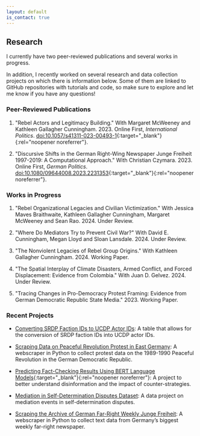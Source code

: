 ```yaml
---
layout: default
is_contact: true
---
```


## Research

I currently have two peer-reviewed publications and several works in progress. 

In addition, I recently worked on several research and data collection projects on which there is information below. Some of them are linked to GitHub repositories with tutorials and code, so make sure to explore and let me know if you have any questions!

### Peer-Reviewed Publications

1. "Rebel Actors and Legitimacy Building." With Margaret McWeeney and Kathleen Gallagher Cunningham. 2023. Online First, *International Politics*. [doi:10.1057/s41311-023-00493-1](https://doi.org/10.1057/s41311-023-00493-1){:target="_blank"}{:rel="noopener noreferrer"}.

2. "Discursive Shifts in the German Right-Wing Newspaper Junge Freiheit 1997-2019: A Computational Approach." With Christian Czymara. 2023. Online First, *German Politics*. [doi:10.1080/09644008.2023.2231353](https://doi.org/10.1080/09644008.2023.2231353){:target="_blank"}{:rel="noopener noreferrer"}.

### Works in Progress

1. "Rebel Organizational Legacies and Civilian Victimization." With Jessica Maves Braithwaite, Kathleen Gallagher Cunningham, Margaret McWeeney and Sean Rao. 2024. Under Review.

2. "Where Do Mediators Try to Prevent Civil War?" With David E. Cunningham, Megan Lloyd and Sloan Lansdale. 2024. Under Review.

3. "The Nonviolent Legacies of Rebel Group Origins." With Kathleen Gallagher Cunningham. 2024. Working Paper.

4. "The Spatial Interplay of Climate Disasters, Armed Conflict, and Forced Displacement: Evidence from Colombia." With Juan D. Gelvez. 2024. Under Review.

5. "Tracing Changes in Pro-Democracy Protest Framing: Evidence from German Democratic Republic State Media." 2023. Working Paper.

### Recent Projects

* [Converting SRDP Faction IDs to UCDP Actor IDs](/conversion): A table that allows for the conversion of SRDP faction IDs into UCDP actor IDs.

* [Scraping Data on Peaceful Revolution Protest in East Germany](/protest): A webscraper in Python to collect protest data on the 1989-1990 Peaceful Revolution in the German Democratic Republic.

* [Predicting Fact-Checking Results Using BERT Language Models](https://ilcss.umd.edu/political-communication/){:target="_blank"}{:rel="noopener noreferrer"}: A project to better understand disinformation and the impact of counter-strategies.

* [Mediation in Self-Determination Disputes Dataset](/mediation): A data project on mediation events in self-determination disputes.

* [Scraping the Archive of German Far-Right Weekly Junge Freiheit](/jf): A webscraper in Python to collect text data from Germany’s biggest weekly far-right newspaper.
